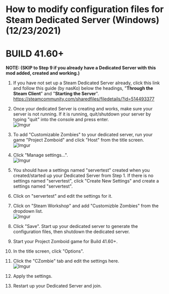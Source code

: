 # How to modify configuration files for Steam Dedicated Server (Windows) (12/23/2021)
# BUILD 41.60+

**NOTE: (SKIP to Step 9 if you already have a Dedicated Server with this mod added, created and working.)**

1. If you have not set up a Steam Dedicated Server already, click this link and follow this guide (by nasKo) below the headings, "**Through the Steam Client**" and "**Starting the Server**". https://steamcommunity.com/sharedfiles/filedetails/?id=514493377

2. Once your dedicated Server is creating and works, make sure your server is not running. If it is running, quit/shutdown your server by typing "quit" into the console and press enter.
<br>![Imgur](https://imgur.com/jZxOrRg.png)

3. To add "Customizable Zombies" to your dedicated server, run your game "Project Zomboid" and click "Host" from the title screen.
<br>![Imgur](https://imgur.com/lcFyYls.png) 

4. Click "Manage settings...".
<br>![Imgur](https://imgur.com/P4FgDkA.png) 

5. You should have a settings named "servertest" created when you created/started up your Dedicated Server from Step 1. If there is no settings named "servertest", click "Create New Settings" and create a settings named "servertest".

6. Click on "servertest" and edit the settings for it.

7. Click on "Steam Workshop" and add "Customizble Zombies" from the dropdown list.
<br>![Imgur](https://imgur.com/7ICzllZ.png)

8. Click "Save". Start up your dedicated server to generate the configuration files, then shutdown the dedicated server.

9. Start your Project Zomboid game for Build 41.60+.

10. In the title screen, click "Options".

11. Click the "CZombie" tab and edit the settings here.
<br>![Imgur](https://imgur.com/bJuUHfU.png)

12. Apply the settings.

13. Restart up your Dedicated Server and join.
